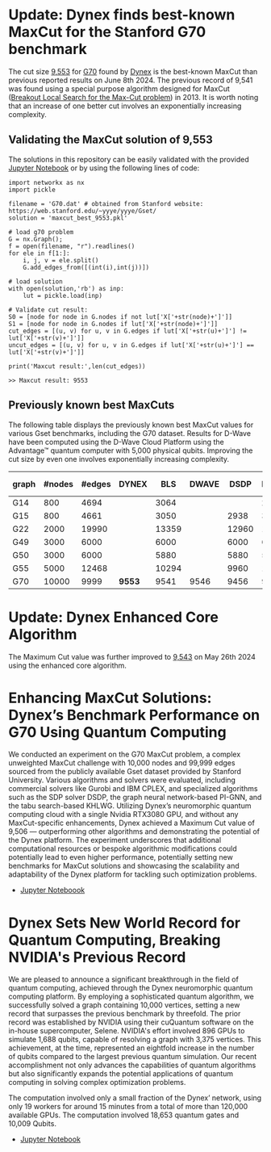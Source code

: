 # Update: Dynex finds best-known MaxCut for the Stanford G70 benchmark

The cut size [9,553](https://github.com/dynexcoin/DynexSDK/blob/main/maxcut/maxcut_best_9553.pkl) for [G70](https://web.stanford.edu/~yyye/yyye/Gset/) found by [Dynex](https://github.com/dynexcoin/DynexSDK/blob/main/maxcut/G70_dynex.ipynb) is the best-known MaxCut than previous reported results on June 8th 2024. The previous record of 9,541 was found using a special purpose algorithm designed for MaxCut ([Breakout Local Search for the Max-Cut problem](https://www.researchgate.net/publication/257392755_Breakout_Local_Search_for_the_Max-Cutproblem)) in 2013. It is worth noting that an increase of one better cut involves an exponentially increasing complexity. 

## Validating the MaxCut solution of 9,553

The solutions in this repository can be easily validated with the provided [Jupyter Notebook](https://github.com/dynexcoin/DynexSDK/blob/main/maxcut/g70solutionvalidator.ipynb) or by using the following lines of code:

```
import networkx as nx
import pickle

filename = 'G70.dat' # obtained from Stanford website: https://web.stanford.edu/~yyye/yyye/Gset/
solution = 'maxcut_best_9553.pkl'

# load g70 problem
G = nx.Graph();
f = open(filename, "r").readlines()
for ele in f[1:]:
    i, j, v = ele.split()
    G.add_edges_from([(int(i),int(j))])

# load solution
with open(solution,'rb') as inp:
    lut = pickle.load(inp)

# Validate cut result:
S0 = [node for node in G.nodes if not lut['X['+str(node)+']']]
S1 = [node for node in G.nodes if lut['X['+str(node)+']']]
cut_edges = [(u, v) for u, v in G.edges if lut['X['+str(u)+']'] != lut['X['+str(v)+']']]
uncut_edges = [(u, v) for u, v in G.edges if lut['X['+str(u)+']'] == lut['X['+str(v)+']']]

print('Maxcut result:',len(cut_edges))

>> Maxcut result: 9553
```

## Previously known best MaxCuts

The following table displays the previously known best MaxCut values for various Gset benchmarks, including the G70 dataset. Results for D-Wave have been computed using the D-Wave Cloud Platform using the Advantage™ quantum computer with 5,000 physical qubits. Improving the cut size by even one involves exponentially increasing complexity.

| graph | #nodes| #edges | DYNEX | BLS | DWAVE | DSDP    | KHLWG   | RUN-CSP| PI-GNN| Gurobi (0.5 h)  | Gurobi (1 h)  | 
|--- |------|----  |---  |------ |------ |-----    |-----    |--------|-------|------           | ---           |
|G14 | 800  | 4694 |        | 3064      |       |         | 2922    |  3061  | 2943  | 3034            |3042           |
|G15 | 800  | 4661 |        | 3050      |       |  2938   | 3050    |  2928  | 2990  | 3016            | 3033          | 
|G22 | 2000 | 19990|        |13359      |       | 12960   |13359    | 13028  | 13181 |13062            |13129          | 
|G49 | 3000 | 6000 |        | 6000      |       |  6000   | 6000    |  6000  | 5918  | 6000            |  6000         | 
|G50 | 3000 | 6000 |        | 5880      |       |  5880   | 5880    |  5880  | 5820  | 5880            |  5880         | 
|G55 | 5000 | 12468|        |10294      |       |  9960   |10236    | 10116  | 10138 |10103            | 10103         | 
|G70 | 10000| 9999 |__9553__| 9541      | 9546  |  9456   | 9458    |        | 9421  | 9489            | 9490          | 

# Update: Dynex Enhanced Core Algorithm

The Maximum Cut value was further improved to [9,543](https://github.com/dynexcoin/DynexSDK/blob/main/maxcut/maxcut_best_9543.pkl) on May 26th 2024 using the enhanced core algorithm.

# Enhancing MaxCut Solutions: Dynex’s Benchmark Performance on G70 Using Quantum Computing

We conducted an experiment on the G70 MaxCut problem, a complex unweighted MaxCut challenge with 10,000 nodes and 99,999 edges sourced from the publicly available Gset dataset provided by Stanford University. Various algorithms and solvers were evaluated, including commercial solvers like Gurobi and IBM CPLEX, and specialized algorithms such as the SDP solver DSDP, the graph neural network-based PI-GNN, and the tabu search-based KHLWG. Utilizing Dynex’s neuromorphic quantum computing cloud with a single Nvidia RTX3080 GPU, and without any MaxCut-specific enhancements, Dynex achieved a Maximum Cut value of 9,506 — outperforming other algorithms and demonstrating the potential of the Dynex platform. The experiment underscores that additional computational resources or bespoke algorithmic modifications could potentially lead to even higher performance, potentially setting new benchmarks for MaxCut solutions and showcasing the scalability and adaptability of the Dynex platform for tackling such optimization problems.

- [Jupyter Noteboook](https://github.com/dynexcoin/DynexSDK/blob/main/maxcut/G70_dynex.ipynb)

# Dynex Sets New World Record for Quantum Computing, Breaking NVIDIA's Previous Record

We are pleased to announce a significant breakthrough in the field of quantum computing, achieved through the Dynex neuromorphic quantum computing platform. By employing a sophisticated quantum algorithm, we successfully solved a graph containing 10,000 vertices, setting a new record that surpasses the previous benchmark by threefold. The prior record was established by NVIDIA using their cuQuantum software on the in-house supercomputer, Selene. NVIDIA's effort involved 896 GPUs to simulate 1,688 qubits, capable of resolving a graph with 3,375 vertices. This achievement, at the time, represented an eightfold increase in the number of qubits compared to the largest previous quantum simulation. Our recent accomplishment not only advances the capabilities of quantum algorithms but also significantly expands the potential applications of quantum computing in solving complex optimization problems.

The computation involved only a small fraction of the Dynex’ network, using only 19 workers for around 15 minutes from a total of more than 120,000 available GPUs. The computation involved 18,653 quantum gates and 10,009 Qubits.

- [Jupyter Notebook](https://github.com/dynexcoin/DynexSDK/blob/main/maxcut/maxcut_record.ipynb)
